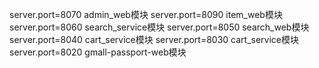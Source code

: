 server.port=8070 admin_web模块
server.port=8090 item_web模块
server.port=8060 search_service模块
server.port=8050 search_web模块
server.port=8040 cart_service模块
server.port=8030 cart_service模块
server.port=8020 gmall-passport-web模块